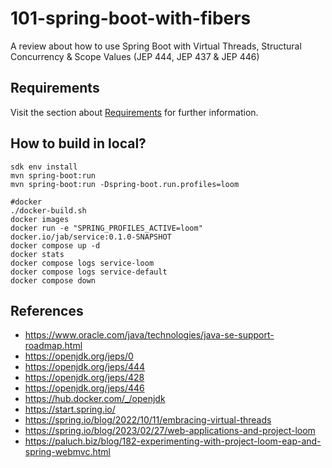 # 101-spring-boot-with-fibers
A review about how to use Spring Boot with Virtual Threads, Structural Concurrency &amp; Scope Values (JEP 444, JEP 437 &amp; JEP 446)

## Requirements

Visit the section about [Requirements](./docs/requirements/README.md) for further information.

## How to build in local?

```
sdk env install
mvn spring-boot:run
mvn spring-boot:run -Dspring-boot.run.profiles=loom

#docker
./docker-build.sh
docker images
docker run -e "SPRING_PROFILES_ACTIVE=loom" docker.io/jab/service:0.1.0-SNAPSHOT
docker compose up -d
docker stats
docker compose logs service-loom
docker compose logs service-default
docker compose down
```

## References

- https://www.oracle.com/java/technologies/java-se-support-roadmap.html
- https://openjdk.org/jeps/0
- https://openjdk.org/jeps/444
- https://openjdk.org/jeps/428
- https://openjdk.org/jeps/446
- https://hub.docker.com/_/openjdk
- https://start.spring.io/
- https://spring.io/blog/2022/10/11/embracing-virtual-threads
- https://spring.io/blog/2023/02/27/web-applications-and-project-loom
- https://paluch.biz/blog/182-experimenting-with-project-loom-eap-and-spring-webmvc.html